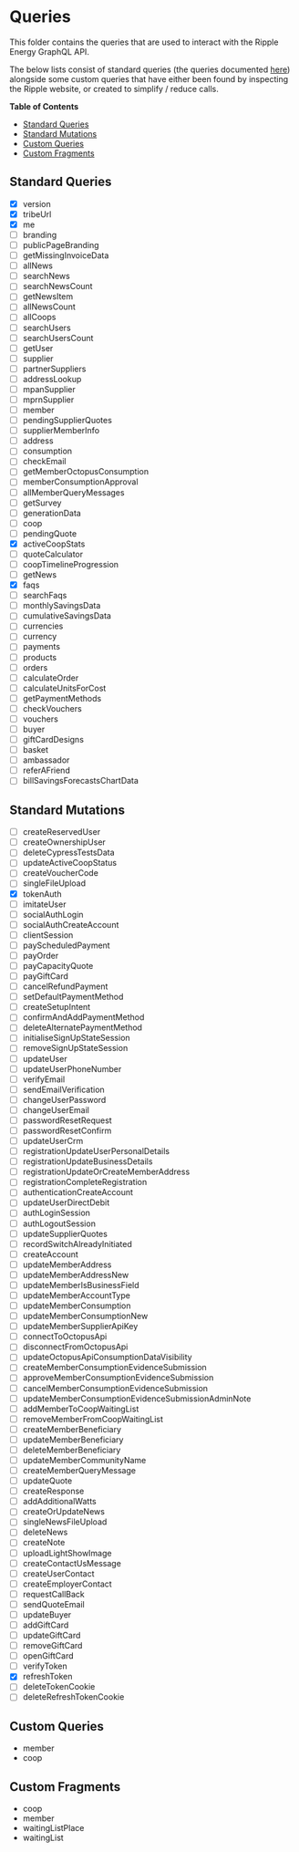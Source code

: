 # Queries

This folder contains the queries that are used to interact with the Ripple Energy GraphQL API.

The below lists consist of standard queries (the queries documented [here](https://rippleenergy.com/graphql)) alongside some custom queries that have either been found by inspecting the Ripple website, or created to simplify / reduce calls. 

**Table of Contents**

 - [Standard Queries](#standard-queries)  
 - [Standard Mutations](#standard-mutations)
 - [Custom Queries](#custom-queries)
 - [Custom Fragments](#custom-fragments)

## Standard Queries

 - [x] version
 - [x] tribeUrl
 - [x] me
 - [ ] branding
 - [ ] publicPageBranding
 - [ ] getMissingInvoiceData
 - [ ] allNews
 - [ ] searchNews
 - [ ] searchNewsCount
 - [ ] getNewsItem
 - [ ] allNewsCount
 - [ ] allCoops
 - [ ] searchUsers
 - [ ] searchUsersCount
 - [ ] getUser
 - [ ] supplier
 - [ ] partnerSuppliers
 - [ ] addressLookup
 - [ ] mpanSupplier
 - [ ] mprnSupplier
 - [ ] member
 - [ ] pendingSupplierQuotes
 - [ ] supplierMemberInfo
 - [ ] address
 - [ ] consumption
 - [ ] checkEmail
 - [ ] getMemberOctopusConsumption
 - [ ] memberConsumptionApproval
 - [ ] allMemberQueryMessages
 - [ ] getSurvey
 - [ ] generationData
 - [ ] coop
 - [ ] pendingQuote
 - [x] activeCoopStats
 - [ ] quoteCalculator
 - [ ] coopTimelineProgression
 - [ ] getNews
 - [x] faqs
 - [ ] searchFaqs
 - [ ] monthlySavingsData
 - [ ] cumulativeSavingsData
 - [ ] currencies
 - [ ] currency
 - [ ] payments
 - [ ] products
 - [ ] orders
 - [ ] calculateOrder
 - [ ] calculateUnitsForCost
 - [ ] getPaymentMethods
 - [ ] checkVouchers
 - [ ] vouchers
 - [ ] buyer
 - [ ] giftCardDesigns
 - [ ] basket
 - [ ] ambassador
 - [ ] referAFriend
 - [ ] billSavingsForecastsChartData

## Standard Mutations

 - [ ] createReservedUser
 - [ ] createOwnershipUser
 - [ ] deleteCypressTestsData
 - [ ] updateActiveCoopStatus
 - [ ] createVoucherCode
 - [ ] singleFileUpload
 - [x] tokenAuth
 - [ ] imitateUser
 - [ ] socialAuthLogin
 - [ ] socialAuthCreateAccount
 - [ ] clientSession
 - [ ] payScheduledPayment
 - [ ] payOrder
 - [ ] payCapacityQuote
 - [ ] payGiftCard
 - [ ] cancelRefundPayment
 - [ ] setDefaultPaymentMethod
 - [ ] createSetupIntent
 - [ ] confirmAndAddPaymentMethod
 - [ ] deleteAlternatePaymentMethod
 - [ ] initialiseSignUpStateSession
 - [ ] removeSignUpStateSession
 - [ ] updateUser
 - [ ] updateUserPhoneNumber
 - [ ] verifyEmail
 - [ ] sendEmailVerification
 - [ ] changeUserPassword
 - [ ] changeUserEmail
 - [ ] passwordResetRequest
 - [ ] passwordResetConfirm
 - [ ] updateUserCrm
 - [ ] registrationUpdateUserPersonalDetails
 - [ ] registrationUpdateBusinessDetails
 - [ ] registrationUpdateOrCreateMemberAddress
 - [ ] registrationCompleteRegistration
 - [ ] authenticationCreateAccount
 - [ ] updateUserDirectDebit
 - [ ] authLoginSession
 - [ ] authLogoutSession
 - [ ] updateSupplierQuotes
 - [ ] recordSwitchAlreadyInitiated
 - [ ] createAccount
 - [ ] updateMemberAddress
 - [ ] updateMemberAddressNew
 - [ ] updateMemberIsBusinessField
 - [ ] updateMemberAccountType
 - [ ] updateMemberConsumption
 - [ ] updateMemberConsumptionNew
 - [ ] updateMemberSupplierApiKey
 - [ ] connectToOctopusApi
 - [ ] disconnectFromOctopusApi
 - [ ] updateOctopusApiConsumptionDataVisibility
 - [ ] createMemberConsumptionEvidenceSubmission
 - [ ] approveMemberConsumptionEvidenceSubmission
 - [ ] cancelMemberConsumptionEvidenceSubmission
 - [ ] updateMemberConsumptionEvidenceSubmissionAdminNote
 - [ ] addMemberToCoopWaitingList
 - [ ] removeMemberFromCoopWaitingList
 - [ ] createMemberBeneficiary
 - [ ] updateMemberBeneficiary
 - [ ] deleteMemberBeneficiary
 - [ ] updateMemberCommunityName
 - [ ] createMemberQueryMessage
 - [ ] updateQuote
 - [ ] createResponse
 - [ ] addAdditionalWatts
 - [ ] createOrUpdateNews
 - [ ] singleNewsFileUpload
 - [ ] deleteNews
 - [ ] createNote
 - [ ] uploadLightShowImage
 - [ ] createContactUsMessage
 - [ ] createUserContact
 - [ ] createEmployerContact
 - [ ] requestCallBack
 - [ ] sendQuoteEmail
 - [ ] updateBuyer
 - [ ] addGiftCard
 - [ ] updateGiftCard
 - [ ] removeGiftCard
 - [ ] openGiftCard
 - [ ] verifyToken
 - [x] refreshToken
 - [ ] deleteTokenCookie
 - [ ] deleteRefreshTokenCookie

## Custom Queries

 - member
 - coop

## Custom Fragments

 - coop
 - member
 - waitingListPlace
 - waitingList

